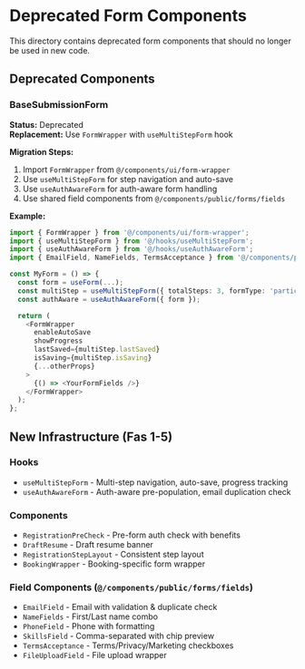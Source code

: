 # Deprecated Form Components

This directory contains deprecated form components that should no longer be used in new code.

## Deprecated Components

### BaseSubmissionForm
**Status:** Deprecated  
**Replacement:** Use `FormWrapper` with `useMultiStepForm` hook

**Migration Steps:**
1. Import `FormWrapper` from `@/components/ui/form-wrapper`
2. Use `useMultiStepForm` for step navigation and auto-save
3. Use `useAuthAwareForm` for auth-aware form handling
4. Use shared field components from `@/components/public/forms/fields`

**Example:**
```typescript
import { FormWrapper } from '@/components/ui/form-wrapper';
import { useMultiStepForm } from '@/hooks/useMultiStepForm';
import { useAuthAwareForm } from '@/hooks/useAuthAwareForm';
import { EmailField, NameFields, TermsAcceptance } from '@/components/public/forms/fields';

const MyForm = () => {
  const form = useForm(...);
  const multiStep = useMultiStepForm({ totalSteps: 3, formType: 'participant', form });
  const authAware = useAuthAwareForm({ form });

  return (
    <FormWrapper
      enableAutoSave
      showProgress
      lastSaved={multiStep.lastSaved}
      isSaving={multiStep.isSaving}
      {...otherProps}
    >
      {() => <YourFormFields />}
    </FormWrapper>
  );
};
```

## New Infrastructure (Fas 1-5)

### Hooks
- `useMultiStepForm` - Multi-step navigation, auto-save, progress tracking
- `useAuthAwareForm` - Auth-aware pre-population, email duplication check

### Components
- `RegistrationPreCheck` - Pre-form auth check with benefits
- `DraftResume` - Draft resume banner
- `RegistrationStepLayout` - Consistent step layout
- `BookingWrapper` - Booking-specific form wrapper

### Field Components (`@/components/public/forms/fields`)
- `EmailField` - Email with validation & duplicate check
- `NameFields` - First/Last name combo
- `PhoneField` - Phone with formatting
- `SkillsField` - Comma-separated with chip preview
- `TermsAcceptance` - Terms/Privacy/Marketing checkboxes
- `FileUploadField` - File upload wrapper
